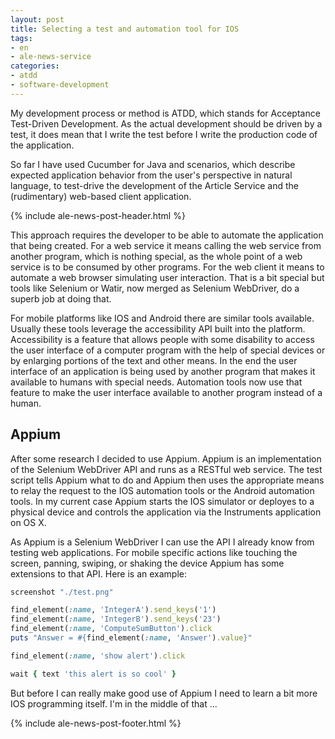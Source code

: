 ```yaml
---
layout: post
title: Selecting a test and automation tool for IOS
tags:
- en
- ale-news-service
categories:
- atdd
- software-development
---
```

My development process or method is ATDD, which stands for Acceptance Test-Driven Development. As the actual development should be driven by a test, it does mean that I write the test before I write the production code of the application.

So far I have used Cucumber for Java and scenarios, which describe expected application behavior from the user's perspective in natural language, to test-drive the development of the Article Service and the (rudimentary) web-based client application.

{% include ale-news-post-header.html %}

This approach requires the developer to be able to automate the application that being created. For a web service it means calling the web service from another program, which is nothing special, as the whole point of a web service is to be consumed by other programs. For the web client it means to automate a web browser simulating user interaction. That is a bit special but tools like Selenium or Watir, now merged as Selenium WebDriver, do a superb job at doing that.

For mobile platforms like IOS and Android there are similar tools available. Usually these tools leverage the accessibility API built into the platform.  Accessibility is a feature that allows people with some disability to access the user interface of a computer program with the help of special devices or by enlarging portions of the text and other means. In the end the user interface of an application is being used by another program that makes it available to humans with special needs. Automation tools now use that feature to make the user interface available to another program instead of a human.

## Appium
After some research I decided to use Appium. Appium is an implementation of the Selenium WebDriver API and runs as a RESTful web service. The test script tells Appium what to do and Appium then uses the appropriate means to relay the request to the IOS automation tools or the Android automation tools. In my current case Appium starts the IOS simulator or deployes to a physical device and controls the application via the Instruments application on OS X.

As Appium is a Selenium WebDriver I can use the API I already know from testing web applications. For mobile specific actions like touching the screen, panning, swiping, or shaking the device Appium has some extensions to that API. Here is an example:

```Ruby
screenshot "./test.png"

find_element(:name, 'IntegerA').send_keys('1')
find_element(:name, 'IntegerB').send_keys('23')
find_element(:name, 'ComputeSumButton').click
puts "Answer = #{find_element(:name, 'Answer').value}"

find_element(:name, 'show alert').click

wait { text 'this alert is so cool' }
```

But before I can really make good use of Appium I need to learn a bit more IOS programming itself. I'm in the middle of that ...

{% include ale-news-post-footer.html %}
